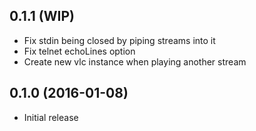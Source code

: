 ## 0.1.1 (WIP)

* Fix stdin being closed by piping streams into it
* Fix telnet echoLines option
* Create new vlc instance when playing another stream

## 0.1.0 (2016-01-08)

* Initial release